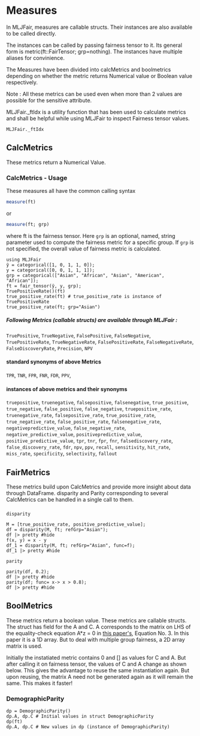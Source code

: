 # Measures

In MLJFair, measures are callable structs. Their instances are also available to be called directly.

The instances can be called by passing fairness tensor to it. Its general form is metric(ft::FairTensor; grp=nothing). The instances have multiple aliases for convinience.

The Measures have been divided into calcMetrics and boolmetrics depending on whether the metric returns Numerical value or Boolean value respectively.

Note : All these metrics can be used even when more than 2 values are possible for the sensitive attribute.

MLJFair._ftIdx is a utility function that has been used to calculate metrics and shall be helpful while using MLJFair to inspect Fairness tensor values.
```@docs
MLJFair._ftIdx
```

## CalcMetrics

These metrics return a Numerical Value.

### CalcMetrics - Usage
These measures all have the common calling syntax

```julia
measure(ft)
```

or

```julia
measure(ft; grp)
```
where ft is the fairness tensor. Here `grp` is an optional, named, string parameter used to compute the fairness metric for a specific group. If `grp` is not specified, the overall value of fairness metric is calculated.

```@repl measures
using MLJFair
ŷ = categorical([1, 0, 1, 1, 0]);
y = categorical([0, 0, 1, 1, 1]);
grp = categorical(["Asian", "African", "Asian", "American", "African"]);
ft = fair_tensor(ŷ, y, grp);
TruePositiveRate()(ft)
true_positive_rate(ft) # true_positive_rate is instance of TruePositiveRate
true_positive_rate(ft; grp="Asian")
```

##### Following Metrics (callable structs) are available through MLJFair :

`TruePositive`, `TrueNegative`, `FalsePositive`, `FalseNegative`,
`TruePositiveRate`, `TrueNegativeRate`, `FalsePositiveRate`,
`FalseNegativeRate`, `FalseDiscoveryRate`, `Precision`, `NPV`

#### standard synonyms of above Metrics
`TPR`, `TNR`, `FPR`, `FNR`, `FDR`, `PPV`,

#### instances of above metrics and their synonyms
`truepositive`, `truenegative`, `falsepositive`, `falsenegative`,
`true_positive`, `true_negative`, `false_positive`, `false_negative`,
`truepositive_rate`, `truenegative_rate`, `falsepositive_rate`,
`true_positive_rate`, `true_negative_rate`, `false_positive_rate`,
`falsenegative_rate`, `negativepredictive_value`,
`false_negative_rate`, `negative_predictive_value`,
`positivepredictive_value`, `positive_predictive_value`,
`tpr`, `tnr`, `fpr`, `fnr`,
`falsediscovery_rate`, `false_discovery_rate`, `fdr`, `npv`, `ppv`,
`recall`, `sensitivity`, `hit_rate`, `miss_rate`,
`specificity`, `selectivity`, `fallout`

## FairMetrics

These metrics build upon CalcMetrics and provide more insight about data through DataFrame. disparity and Parity corresponding to several CalcMetrics can be handled in a single call to them.

###
```@docs
disparity
```

```@repl measures
M = [true_positive_rate, positive_predictive_value];
df = disparity(M, ft; refGrp="Asian");
df |> pretty #hide
f(x, y) = x - y
df_1 = disparity(M, ft; refGrp="Asian", func=f);
df_1 |> pretty #hide
```

```@docs
parity
```

```@repl measures
parity(df, 0.2);
df |> pretty #hide
parity(df; func= x-> x > 0.8);
df |> pretty #hide
```

## BoolMetrics

These metrics return a boolean value.
These metrics are callable structs. The struct has field for the A and C. A corresponds to the matrix on LHS of the equality-check equation A*z = 0 in [this paper's](https://arxiv.org/pdf/2004.03424.pdf), Equation No. 3. In this paper it is a 1D array. But to deal with multiple group fairness, a 2D array matrix is used.

Initially the instatiated metric contains 0 and [] as values for C and A. But after calling it on fairness tensor, the values of C and A change as shown below. This gives the advantage to reuse the same instantiation again. But upon reusing, the matrix A need not be generated again as it will remain the same. This makes it faster!

### DemographicParity

```@repl measures
dp = DemographicParity()
dp.A, dp.C # Initial values in struct DemographicParity
dp(ft)
dp.A, dp.C # New values in dp (instance of DemographicParity)
```
